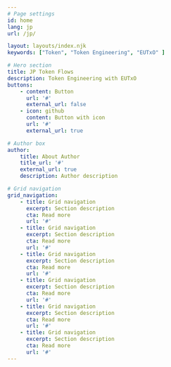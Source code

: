 ```yaml
---
# Page settings
id: home
lang: jp
url: /jp/

layout: layouts/index.njk
keywords: ["Token", "Token Engineering", "EUTxO" ]

# Hero section
title: JP Token Flows
description: Token Engineering with EUTxO
buttons:
    - content: Button
      url: '#'
      external_url: false
    - icon: github
      content: Button with icon
      url: '#'
      external_url: true

# Author box
author:
    title: About Author
    title_url: '#'
    external_url: true
    description: Author description

# Grid navigation
grid_navigation:
    - title: Grid navigation
      excerpt: Section description
      cta: Read more
      url: '#'
    - title: Grid navigation
      excerpt: Section description
      cta: Read more
      url: '#'
    - title: Grid navigation
      excerpt: Section description
      cta: Read more
      url: '#'
    - title: Grid navigation
      excerpt: Section description
      cta: Read more
      url: '#'
    - title: Grid navigation
      excerpt: Section description
      cta: Read more
      url: '#'
    - title: Grid navigation
      excerpt: Section description
      cta: Read more
      url: '#'                              
---
```

